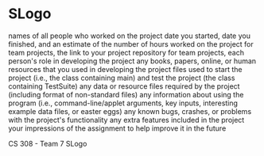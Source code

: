 SLogo
=====
names of all people who worked on the project
date you started, date you finished, and an estimate of the number of hours worked on the project
for team projects, the link to your project repository
for team projects, each person's role in developing the project
any books, papers, online, or human resources that you used in developing the project
files used to start the project (i.e., the class containing main) and test the project (the class containing TestSuite)
any data or resource files required by the project (including format of non-standard files)
any information about using the program (i.e., command-line/applet arguments, key inputs, interesting example data files, or easter eggs)
any known bugs, crashes, or problems with the project's functionality
any extra features included in the project
your impressions of the assignment to help improve it in the future

CS 308 - Team 7 SLogo 